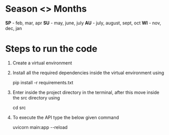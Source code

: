 

# Season <> Months

__SP__ - feb, mar, apr
__SU__ - may, june, july
__AU__ - july, august, sept, oct
__WI__ - nov, dec, jan


# Steps to run the code

1. Create a virtual environment

2. Install all the required dependencies inside the virtual environment using
   
   pip install -r requirements.txt

3. Enter inside the project directory in the terminal, after this move inside the src directory using
   
   cd src

4. To execute the API type the below given command 
    
    uvicorn main:app --reload






